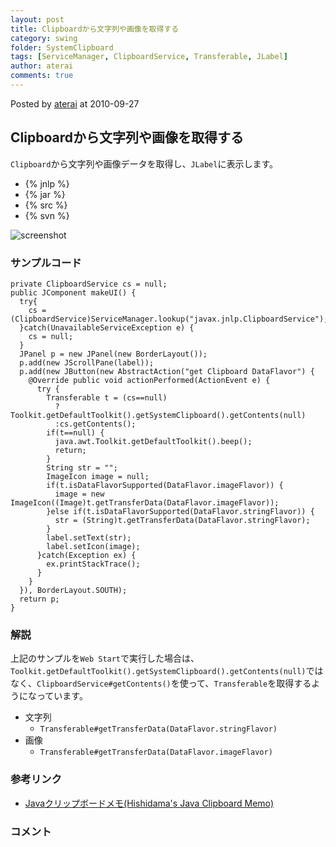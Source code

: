 ```yaml
---
layout: post
title: Clipboardから文字列や画像を取得する
category: swing
folder: SystemClipboard
tags: [ServiceManager, ClipboardService, Transferable, JLabel]
author: aterai
comments: true
---
```


Posted by [aterai](http://terai.xrea.jp/aterai.html) at 2010-09-27

## Clipboardから文字列や画像を取得する
`Clipboard`から文字列や画像データを取得し、`JLabel`に表示します。

- {% jnlp %}
- {% jar %}
- {% src %}
- {% svn %}

<!-- dummy comment line for breaking list -->

![screenshot](https://lh6.googleusercontent.com/_9Z4BYR88imo/TQTUB2-qFWI/AAAAAAAAAlY/hlwTEjnyC_g/s800/SystemClipboard.png)

### サンプルコード
<pre class="prettyprint"><code>private ClipboardService cs = null;
public JComponent makeUI() {
  try{
    cs = (ClipboardService)ServiceManager.lookup("javax.jnlp.ClipboardService");
  }catch(UnavailableServiceException e) {
    cs = null;
  }
  JPanel p = new JPanel(new BorderLayout());
  p.add(new JScrollPane(label));
  p.add(new JButton(new AbstractAction("get Clipboard DataFlavor") {
    @Override public void actionPerformed(ActionEvent e) {
      try {
        Transferable t = (cs==null)
          ?Toolkit.getDefaultToolkit().getSystemClipboard().getContents(null)
          :cs.getContents();
        if(t==null) {
          java.awt.Toolkit.getDefaultToolkit().beep();
          return;
        }
        String str = "";
        ImageIcon image = null;
        if(t.isDataFlavorSupported(DataFlavor.imageFlavor)) {
          image = new ImageIcon((Image)t.getTransferData(DataFlavor.imageFlavor));
        }else if(t.isDataFlavorSupported(DataFlavor.stringFlavor)) {
          str = (String)t.getTransferData(DataFlavor.stringFlavor);
        }
        label.setText(str);
        label.setIcon(image);
      }catch(Exception ex) {
        ex.printStackTrace();
      }
    }
  }), BorderLayout.SOUTH);
  return p;
}
</code></pre>

### 解説
上記のサンプルを`Web Start`で実行した場合は、`Toolkit.getDefaultToolkit().getSystemClipboard().getContents(null)`ではなく、`ClipboardService#getContents()`を使って、`Transferable`を取得するようになっています。

- 文字列
    - `Transferable#getTransferData(DataFlavor.stringFlavor)`
- 画像
    - `Transferable#getTransferData(DataFlavor.imageFlavor)`

<!-- dummy comment line for breaking list -->

### 参考リンク
- [Javaクリップボードメモ(Hishidama's Java Clipboard Memo)](http://www.ne.jp/asahi/hishidama/home/tech/java/clipboard.html)

<!-- dummy comment line for breaking list -->

### コメント
